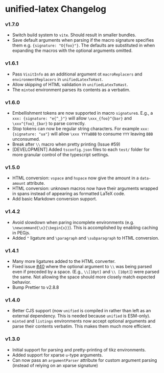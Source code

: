 # unified-latex Changelog

### v1.7.0
- Switch build system to `vite`. Should result in smaller bundles.
- Save default arguments when parsing if the macro signature specifies them e.g. `{signature: "O{foo}"}`. The defaults are substituted in when expanding the macros with the optional arguments omitted.

### v1.6.1
- Pass `VisitInfo` as an additional argument ot `macroReplacers` and `environmentReplacers` in `unifiedLatexToHast`.
- Allow skipping of HTML validation in `unifiedLatexToHast`.
- The `minted` environment parses its contents as a verbatim.

### v1.6.0
- Embellishment tokens are now supported in macro `signature`s. E.g., a `xxx: {signature: "e{^_}"}` will allow `\xxx_{foo}^{bar}` and `\xxx^{foo}_{bar}` to parse correctly.
- Stop tokens can now be regular string characters. For example `xxx: {signature: "ua"}` will allow `\xxx YYYaBBB` to consume `YYY` leaving `BBB` unconsumed.
- Break after `\\` macro when pretty printing (Issue #59)
- [DEVELOPMENT] Added `tsconfig.json` files to each `test/` folder for more granular control of the typescript settings.

### v1.5.0
- HTML conversion: `vspace` and `hspace` now give the amount in a `data-amount` attribute.
- HTML conversion: unknown macros now have their arguments wrapped in spans instead of appearing as formatted LaTeX code.
- Add basic Markdown conversion support.

### v1.4.2
- Avoid slowdown when paring incomplete environments (e.g. `\newcommand{\x}{\begin{x}}`). This is accomplished by enabling caching in PEGjs.
- Added `"` ligature and `\paragraph` and `\subparagraph` to HTML conversion.

### v1.4.1
- Many more ligatures added to the HTML converter.
- Fixed issue [#40](https://github.com/siefkenj/unified-latex/issues/40) where the optional argument to `\\` was being parsed even if preceded by a space. (E.g., `\\[10pt]` and `\\ [10pt]`) were parsed the same. Not allowing the space should more closely match expected behavior.
- Bump Prettier to v2.8.8

### v1.4.0
- Better CJS support (now `unified` is compiled in rather than left as an external dependency. This is needed because `unified` is ESM-only).
- `minted` and `listings` environments now accept optional arguments and parse their contents verbatim. This makes them much more efficient.
### v1.3.0

-   Initial support for parsing and pretty-printing of tikz environments.
-   Added support for xparse `u`-type arguments.
-   Can now pass an `argumentParser` attribute for custom argument parsing (instead of relying on an xparse signature)
